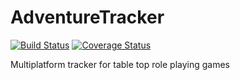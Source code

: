 # AdventureTracker
[![Build Status](https://travis-ci.com/johnhshapiro/AdventureTracker.svg?branch=master)](https://travis-ci.com/johnhshapiro/AdventureTracker)
[![Coverage Status](https://coveralls.io/repos/github/johnhshapiro/AdventureTracker/badge.svg?branch=master)](https://coveralls.io/github/johnhshapiro/AdventureTracker?branch=master)

Multiplatform tracker for table top role playing games
